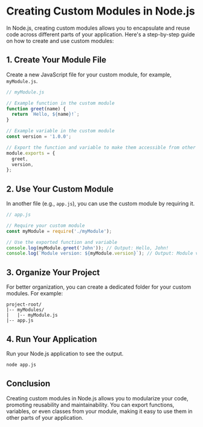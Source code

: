 # Creating Custom Modules in Node.js

In Node.js, creating custom modules allows you to encapsulate and reuse code across different parts of your application. Here's a step-by-step guide on how to create and use custom modules:

## 1. **Create Your Module File**

Create a new JavaScript file for your custom module, for example, `myModule.js`.

```javascript
// myModule.js

// Example function in the custom module
function greet(name) {
  return `Hello, ${name}!`;
}

// Example variable in the custom module
const version = '1.0.0';

// Export the function and variable to make them accessible from other files
module.exports = {
  greet,
  version,
};
```

## 2. **Use Your Custom Module**

In another file (e.g., `app.js`), you can use the custom module by requiring it.

```javascript
// app.js

// Require your custom module
const myModule = require('./myModule');

// Use the exported function and variable
console.log(myModule.greet('John')); // Output: Hello, John!
console.log(`Module version: ${myModule.version}`); // Output: Module version: 1.0.0
```

## 3. **Organize Your Project**

For better organization, you can create a dedicated folder for your custom modules. For example:

```
project-root/
|-- myModules/
|   |-- myModule.js
|-- app.js
```

## 4. **Run Your Application**

Run your Node.js application to see the output.

```bash
node app.js
```

## Conclusion

Creating custom modules in Node.js allows you to modularize your code, promoting reusability and maintainability. You can export functions, variables, or even classes from your module, making it easy to use them in other parts of your application.
